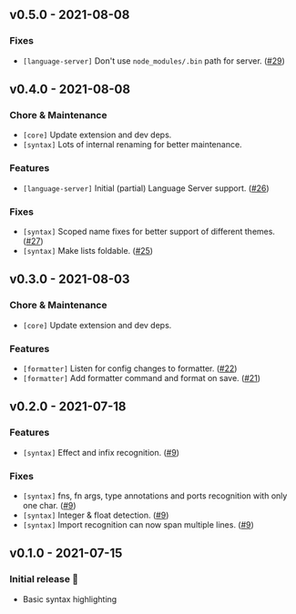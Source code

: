 ## v0.5.0 - 2021-08-08

### Fixes

- `[language-server]` Don't use `node_modules/.bin` path for server. ([#29](https://github.com/hansjhoffman/nova-elm/pull/29))

## v0.4.0 - 2021-08-08

### Chore & Maintenance

- `[core]` Update extension and dev deps.
- `[syntax]` Lots of internal renaming for better maintenance.

### Features

- `[language-server]` Initial (partial) Language Server support. ([#26](https://github.com/hansjhoffman/nova-elm/pull/26))

### Fixes

- `[syntax]` Scoped name fixes for better support of different themes. ([#27](https://github.com/hansjhoffman/nova-elm/pull/27))
- `[syntax]` Make lists foldable. ([#25](https://github.com/hansjhoffman/nova-elm/pull/25))

## v0.3.0 - 2021-08-03

### Chore & Maintenance

- `[core]` Update extension and dev deps.

### Features

- `[formatter]` Listen for config changes to formatter. ([#22](https://github.com/hansjhoffman/nova-elm/pull/22))
- `[formatter]` Add formatter command and format on save. ([#21](https://github.com/hansjhoffman/nova-elm/pull/21))

## v0.2.0 - 2021-07-18

### Features

- `[syntax]` Effect and infix recognition. ([#9](https://github.com/hansjhoffman/nova-elm/pull/9))

### Fixes

- `[syntax]` fns, fn args, type annotations and ports recognition with only one char. ([#9](https://github.com/hansjhoffman/nova-elm/pull/9))
- `[syntax]` Integer & float detection. ([#9](https://github.com/hansjhoffman/nova-elm/pull/9))
- `[syntax]` Import recognition can now span multiple lines. ([#9](https://github.com/hansjhoffman/nova-elm/pull/9))

## v0.1.0 - 2021-07-15

### Initial release 🎉

- Basic syntax highlighting
